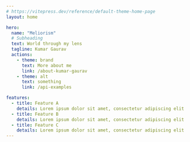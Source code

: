 ```yaml
---
# https://vitepress.dev/reference/default-theme-home-page
layout: home

hero:
  name: "Meliorism"
  # Subheading
  text: World through my lens
  tagline: Kumar Gaurav
  actions:
    - theme: brand
      text: More about me
      link: /about-kumar-gaurav
    - theme: alt
      text: something
      link: /api-examples

features:
  - title: Feature A
    details: Lorem ipsum dolor sit amet, consectetur adipiscing elit
  - title: Feature B
    details: Lorem ipsum dolor sit amet, consectetur adipiscing elit
  - title: Feature C
    details: Lorem ipsum dolor sit amet, consectetur adipiscing elit
---
```


